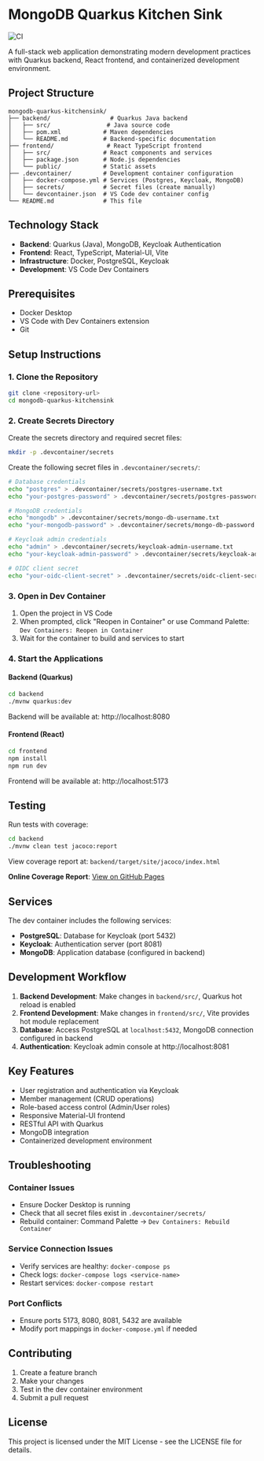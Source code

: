 # MongoDB Quarkus Kitchen Sink

![CI](https://github.com/your-username/mongodb-quarkus-kitchensink/workflows/CI/badge.svg)

A full-stack web application demonstrating modern development practices with Quarkus backend, React frontend, and containerized development environment.

## Project Structure

```
mongodb-quarkus-kitchensink/
├── backend/                 # Quarkus Java backend
│   ├── src/                # Java source code
│   ├── pom.xml            # Maven dependencies
│   └── README.md          # Backend-specific documentation
├── frontend/               # React TypeScript frontend
│   ├── src/               # React components and services
│   ├── package.json       # Node.js dependencies
│   └── public/            # Static assets
├── .devcontainer/         # Development container configuration
│   ├── docker-compose.yml # Services (Postgres, Keycloak, MongoDB)
│   ├── secrets/           # Secret files (create manually)
│   └── devcontainer.json  # VS Code dev container config
└── README.md              # This file
```

## Technology Stack

- **Backend**: Quarkus (Java), MongoDB, Keycloak Authentication
- **Frontend**: React, TypeScript, Material-UI, Vite
- **Infrastructure**: Docker, PostgreSQL, Keycloak
- **Development**: VS Code Dev Containers

## Prerequisites

- Docker Desktop
- VS Code with Dev Containers extension
- Git

## Setup Instructions

### 1. Clone the Repository

```bash
git clone <repository-url>
cd mongodb-quarkus-kitchensink
```

### 2. Create Secrets Directory

Create the secrets directory and required secret files:

```bash
mkdir -p .devcontainer/secrets
```

Create the following secret files in `.devcontainer/secrets/`:

```bash
# Database credentials
echo "postgres" > .devcontainer/secrets/postgres-username.txt
echo "your-postgres-password" > .devcontainer/secrets/postgres-password.txt

# MongoDB credentials
echo "mongodb" > .devcontainer/secrets/mongo-db-username.txt
echo "your-mongodb-password" > .devcontainer/secrets/mongo-db-password.txt

# Keycloak admin credentials
echo "admin" > .devcontainer/secrets/keycloak-admin-username.txt
echo "your-keycloak-admin-password" > .devcontainer/secrets/keycloak-admin-password.txt

# OIDC client secret
echo "your-oidc-client-secret" > .devcontainer/secrets/oidc-client-secret.txt
```

### 3. Open in Dev Container

1. Open the project in VS Code
2. When prompted, click "Reopen in Container" or use Command Palette: `Dev Containers: Reopen in Container`
3. Wait for the container to build and services to start

### 4. Start the Applications

#### Backend (Quarkus)
```bash
cd backend
./mvnw quarkus:dev
```
Backend will be available at: http://localhost:8080

#### Frontend (React)
```bash
cd frontend
npm install
npm run dev
```
Frontend will be available at: http://localhost:5173

## Testing

Run tests with coverage:

```bash
cd backend
./mvnw clean test jacoco:report
```

View coverage report at: `backend/target/site/jacoco/index.html`

**Online Coverage Report**: [View on GitHub Pages](https://your-username.github.io/mongodb-quarkus-kitchensink/coverage/)

## Services

The dev container includes the following services:

- **PostgreSQL**: Database for Keycloak (port 5432)
- **Keycloak**: Authentication server (port 8081)
- **MongoDB**: Application database (configured in backend)

## Development Workflow

1. **Backend Development**: Make changes in `backend/src/`, Quarkus hot reload is enabled
2. **Frontend Development**: Make changes in `frontend/src/`, Vite provides hot module replacement
3. **Database**: Access PostgreSQL at `localhost:5432`, MongoDB connection configured in backend
4. **Authentication**: Keycloak admin console at http://localhost:8081

## Key Features

- User registration and authentication via Keycloak
- Member management (CRUD operations)
- Role-based access control (Admin/User roles)
- Responsive Material-UI frontend
- RESTful API with Quarkus
- MongoDB integration
- Containerized development environment

## Troubleshooting

### Container Issues
- Ensure Docker Desktop is running
- Check that all secret files exist in `.devcontainer/secrets/`
- Rebuild container: Command Palette → `Dev Containers: Rebuild Container`

### Service Connection Issues
- Verify services are healthy: `docker-compose ps`
- Check logs: `docker-compose logs <service-name>`
- Restart services: `docker-compose restart`

### Port Conflicts
- Ensure ports 5173, 8080, 8081, 5432 are available
- Modify port mappings in `docker-compose.yml` if needed

## Contributing

1. Create a feature branch
2. Make your changes
3. Test in the dev container environment
4. Submit a pull request

## License

This project is licensed under the MIT License - see the LICENSE file for details.